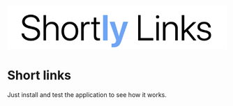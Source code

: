 ![Shortly logo](./public/image/shorlink_logo.png)

# Short links

Just install and test the application to see how it works.
